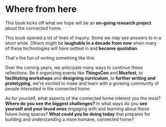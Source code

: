 # Where from here

This book kicks off what we hope will be an **on-going research project** about the connected home. 

This book opened a lot of lines of inquiry. Some we may see answers to in a short while. Others might be **laughable in a decade from now** when many of these technologies will have settled in and **become quotidian**. 

That's the fun of writing something like this. 

Over the coming years, we anticipate many ways to continue these reflections. Be it organizing events like **ThingsCon** and **Mozfest**, to **facilitating workshops** and **designing curriculum**, to **further writing and prototyping**, we're excited to make and learn with a growing community of people interested in the connected home. 

As for yourself, what aspects of the connected home interest you the most? **Where do you see the biggest challenges?** In what ways do you **see yourself and your loved ones** engaging with and learning about these future living spaces? **What could you be doing today** that prepares for building and understanding a more humane, connected home?

